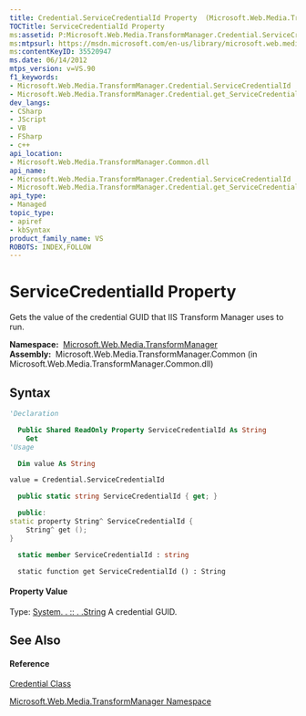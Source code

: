 ```yaml
---
title: Credential.ServiceCredentialId Property  (Microsoft.Web.Media.TransformManager)
TOCTitle: ServiceCredentialId Property
ms:assetid: P:Microsoft.Web.Media.TransformManager.Credential.ServiceCredentialId
ms:mtpsurl: https://msdn.microsoft.com/en-us/library/microsoft.web.media.transformmanager.credential.servicecredentialid(v=VS.90)
ms:contentKeyID: 35520947
ms.date: 06/14/2012
mtps_version: v=VS.90
f1_keywords:
- Microsoft.Web.Media.TransformManager.Credential.ServiceCredentialId
- Microsoft.Web.Media.TransformManager.Credential.get_ServiceCredentialId
dev_langs:
- CSharp
- JScript
- VB
- FSharp
- c++
api_location:
- Microsoft.Web.Media.TransformManager.Common.dll
api_name:
- Microsoft.Web.Media.TransformManager.Credential.ServiceCredentialId
- Microsoft.Web.Media.TransformManager.Credential.get_ServiceCredentialId
api_type:
- Managed
topic_type:
- apiref
- kbSyntax
product_family_name: VS
ROBOTS: INDEX,FOLLOW
---
```


# ServiceCredentialId Property

Gets the value of the credential GUID that IIS Transform Manager uses to run.

**Namespace:**  [Microsoft.Web.Media.TransformManager](microsoft-web-media-transformmanager-namespace.md)  
**Assembly:**  Microsoft.Web.Media.TransformManager.Common (in Microsoft.Web.Media.TransformManager.Common.dll)

## Syntax

``` vb
'Declaration

  Public Shared ReadOnly Property ServiceCredentialId As String
    Get
'Usage

  Dim value As String

value = Credential.ServiceCredentialId
```

``` csharp
  public static string ServiceCredentialId { get; }
```

``` c++
  public:
static property String^ ServiceCredentialId {
    String^ get ();
}
```

``` fsharp
  static member ServiceCredentialId : string
```

``` jscript
  static function get ServiceCredentialId () : String
```

#### Property Value

Type: [System. . :: . .String](https://msdn.microsoft.com/en-us/library/s1wwdcbf\(v=vs.90\))  
A credential GUID.  

## See Also

#### Reference

[Credential Class](credential-class-microsoft-web-media-transformmanager.md)

[Microsoft.Web.Media.TransformManager Namespace](microsoft-web-media-transformmanager-namespace.md)

